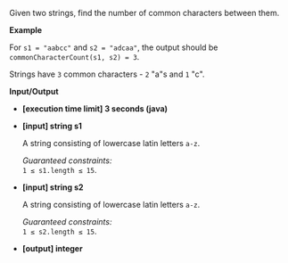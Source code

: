 
Given two strings, find the number of common characters between them.

**Example**

For  `s1 = "aabcc"`  and  `s2 = "adcaa"`, the output should be  
`commonCharacterCount(s1, s2) = 3`.

Strings have  `3`  common characters -  `2`  "a"s and  `1`  "c".

**Input/Output**

-   **\[execution time limit\] 3 seconds (java)**
    
-   **\[input\] string s1**
    
    A string consisting of lowercase latin letters  `a-z`.
    
    _Guaranteed constraints:_  
    `1 ≤ s1.length ≤ 15`.
    
-   **\[input\] string s2**
    
    A string consisting of lowercase latin letters  `a-z`.
    
    _Guaranteed constraints:_  
    `1 ≤ s2.length ≤ 15`.
    
-   **\[output\] integer**
